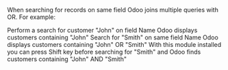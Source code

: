 When searching for records on same field Odoo joins multiple queries with OR. For example:

Perform a search for customer "John" on field Name
Odoo displays customers containing "John"
Search for "Smith" on same field Name
Odoo displays customers containing "John" OR "Smith"
With this module installed you can press Shift key before searching for "Smith" and Odoo finds customers containing "John" AND "Smith"